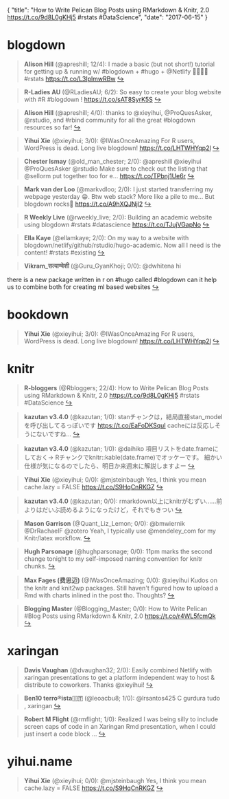 {
  "title": "How to Write Pelican Blog Posts using RMarkdown &amp; Knitr, 2.0 https://t.co/9d8L0gKHj5 #rstats #DataScience",
  "date": "2017-06-15"
}

# blogdown

> **Alison Hill** (@apreshill; 12/4): I made a basic (but not short!) tutorial for getting up &amp; running w/ #blogdown + #hugo + @Netlify 🏃‍♀️🏃‍♀️ #rstats https://t.co/L3IplmwRBw  [&#8618;](https://twitter.com/xieyihui/status/875388624644091904)

<!-- -->


> **R-Ladies AU** (@RLadiesAU; 6/2): So easy to create your blog website with #R #blogdown ! https://t.co/sAT8SyrK5S  [&#8618;](https://twitter.com/xieyihui/status/875279101778460672)

<!-- -->


> **Alison Hill** (@apreshill; 4/0): thanks to @xieyihui, @ProQuesAsker, @rstudio, and #rbind community for all the great #blogdown resources so far!  [&#8618;](https://twitter.com/xieyihui/status/875389122000568320)

<!-- -->


> **Yihui Xie** (@xieyihui; 3/0): @IWasOnceAmazing For R users, WordPress is dead. Long live blogdown! https://t.co/LHTWHYqp2l  [&#8618;](https://twitter.com/xieyihui/status/875400452619239424)

<!-- -->


> **Chester Ismay** (@old_man_chester; 2/0): @apreshill @xieyihui @ProQuesAsker @rstudio Make sure to check out the listing that @sellorm put together too for e… https://t.co/TPbnj1Ue6r  [&#8618;](https://twitter.com/xieyihui/status/875460927356678144)

<!-- -->


> **Mark van der Loo** (@markvdloo; 2/0): I just started transferring my webpage yesterday 😁. Btw web stack? More like a pile to me... But blogdown rocks🤘 https://t.co/A9hXQJNjl2  [&#8618;](https://twitter.com/xieyihui/status/875416504451432449)

<!-- -->


> **R Weekly Live** (@rweekly_live; 2/0): Building an academic website using blogdown #rstats #datascience https://t.co/TJujVGapNo  [&#8618;](https://twitter.com/xieyihui/status/875401188568694785)

<!-- -->


> **Ella Kaye** (@ellamkaye; 2/0): On my way to a website with blogdown/netlify/github/rstudio/hugo-academic. Now all I need is the content! #rstats #existing  [&#8618;](https://twitter.com/xieyihui/status/875395103287898112)

<!-- -->


> **Vikram_सत्याण्वेशी** (@Guru_GyanKhoji; 0/0): @dwhitena hi
>
there is a new package written in r on #hugo called #blogdown can it help us to combine both for creating ml based websites  [&#8618;](https://twitter.com/xieyihui/status/875368112996134912)

<!-- -->


# bookdown

> **Yihui Xie** (@xieyihui; 3/0): @IWasOnceAmazing For R users, WordPress is dead. Long live blogdown! https://t.co/LHTWHYqp2l  [&#8618;](https://twitter.com/xieyihui/status/875400452619239424)

<!-- -->


# knitr

> **R-bloggers** (@Rbloggers; 22/4): How to Write Pelican Blog Posts using RMarkdown &amp; Knitr, 2.0 https://t.co/9d8L0gKHj5 #rstats #DataScience  [&#8618;](https://twitter.com/xieyihui/status/875182355090219008)

<!-- -->


> **kazutan v3.4.0** (@kazutan; 1/0): stanチャンクは，結局直接stan_modelを呼び出してるっぽいです https://t.co/EaFoDKSquI cacheには反応しそうにないですね...  [&#8618;](https://twitter.com/xieyihui/status/875366756411363329)

<!-- -->


> **kazutan v3.4.0** (@kazutan; 1/0): @daihiko 項目リストをdate.frameにしておく→ Rチャンクでknitr::kable(date.frame)でオッケーです。
細かい仕様が気になるのでしたら、明日か来週末に解説しますよー  [&#8618;](https://twitter.com/xieyihui/status/875163558320918528)

<!-- -->


> **Yihui Xie** (@xieyihui; 0/0): @mjsteinbaugh Yes, I think you mean cache.lazy = FALSE https://t.co/S9HqCnRKGZ  [&#8618;](https://twitter.com/xieyihui/status/875400124947718148)

<!-- -->


> **kazutan v3.4.0** (@kazutan; 0/0): rmarkdown以上にknitrがむずい......前よりはだいぶ読めるようになったけど，それでもきつい  [&#8618;](https://twitter.com/xieyihui/status/875366987924242432)

<!-- -->


> **Mason Garrison** (@Quant_Liz_Lemon; 0/0): @bmwiernik @DrRachaelF @zotero Yeah, I typically use @mendeley_com for my Knitr/latex workflow.  [&#8618;](https://twitter.com/xieyihui/status/875365679989485568)

<!-- -->


> **Hugh Parsonage** (@hughparsonage; 0/0): 11pm marks the second change tonight to my self-imposed naming convention for knitr chunks.  [&#8618;](https://twitter.com/xieyihui/status/875338192303542273)

<!-- -->


> **Max Fages (费思迈)** (@IWasOnceAmazing; 0/0): @xieyihui Kudos on the knitr and knit2wp packages. Still haven't figured how to upload a Rmd with charts inlined in the post tho. Thoughts?  [&#8618;](https://twitter.com/xieyihui/status/875293486018199552)

<!-- -->


> **Blogging Master** (@Blogging_Master; 0/0): How to Write Pelican #Blog Posts using RMarkdown &amp; Knitr, 2.0 https://t.co/r4WL5fcmQk  [&#8618;](https://twitter.com/xieyihui/status/875239452200718336)

<!-- -->


# xaringan

> **Davis Vaughan** (@dvaughan32; 2/0): Easily combined Netlify with xaringan presentations to get a platform independent way to host &amp; distribute to coworkers. Thanks @xieyihui!  [&#8618;](https://twitter.com/xieyihui/status/875142017730437120)

<!-- -->


> **Ben10 terro®ista🇮🇹** (@leoacbu8; 1/0): @lrsantos425 C gurdura tudo , xaringan  [&#8618;](https://twitter.com/xieyihui/status/875447339145736193)

<!-- -->


> **Robert M Flight** (@rmflight; 1/0): Realized I was being silly to include screen caps of code in an Xaringan Rmd presentation, when I could just insert a code block ...  [&#8618;](https://twitter.com/xieyihui/status/875377854464307200)

<!-- -->


# yihui.name

> **Yihui Xie** (@xieyihui; 0/0): @mjsteinbaugh Yes, I think you mean cache.lazy = FALSE https://t.co/S9HqCnRKGZ  [&#8618;](https://twitter.com/xieyihui/status/875400124947718148)

<!-- -->


